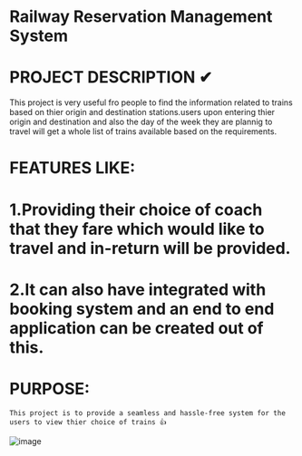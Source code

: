 # Railway Reservation Management System


# PROJECT DESCRIPTION ✔
  This project is very useful fro people to find the information related to trains based on thier origin and destination stations.users upon entering thier origin and destination and also the day of the week they are plannig to travel will get a whole list of trains available based on the requirements.
  
# FEATURES LIKE:
  # 1.Providing their choice of coach that they fare which would like to travel and in-return will be provided.
   # 2.It can also have integrated with booking system and an end to end application can be created out of this.
# PURPOSE:
    This project is to provide a seamless and hassle-free system for the users to view thier choice of trains 👍
    

![image](https://user-images.githubusercontent.com/127126687/231538597-9c2d2d1b-3f96-4719-8d82-7e4a548071b5.png)

